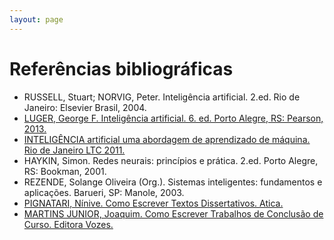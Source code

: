 ```yaml
---
layout: page
---
```


# Referências bibliográficas 

- RUSSELL, Stuart; NORVIG, Peter. Inteligência artificial. 2.ed. Rio de Janeiro: Elsevier Brasil, 2004.
- [LUGER, George F. Inteligência artificial. 6. ed. Porto Alegre, RS: Pearson, 2013.](http://utp.bv3.digitalpages.com.br/users/publications/9788581435503)
- [INTELIGÊNCIA artificial uma abordagem de aprendizado de máquina. Rio de Janeiro LTC 2011.](https://integrada.minhabiblioteca.com.br/#/books/978-85-216-2146-1)
- HAYKIN, Simon. Redes neurais: princípios e prática. 2.ed. Porto Alegre, RS: Bookman, 2001.
- REZENDE, Solange Oliveira (Org.). Sistemas inteligentes: fundamentos e aplicações. Barueri, SP: Manole, 2003.
- [PIGNATARI, Nínive. Como Escrever Textos Dissertativos. Atica.](http://utp.bv3.digitalpages.com.br/users/publications/9788508129553/pages/1)
- [MARTINS JUNIOR, Joaquim. Como Escrever Trabalhos de Conclusão de Curso. Editora Vozes.](http://utp.bv3.digitalpages.com.br/users/publications/9788532636034/pages/1)

